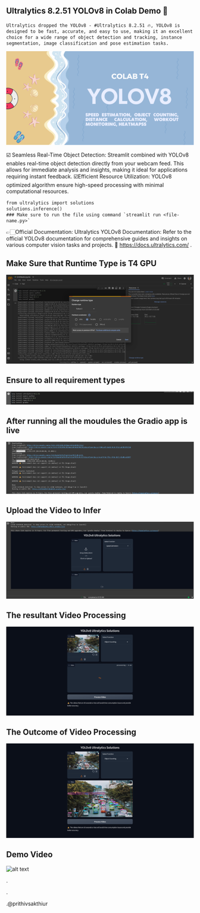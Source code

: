 ## Ultralytics 8.2.51 YOLOv8 in Colab Demo 🍺

    Ultralytics dropped the YOLOv8 - #Ultralytics 8.2.51 🔥, YOLOv8 is designed to be fast, accurate, and easy to use, making it an excellent choice for a wide range of object detection and tracking, instance segmentation, image classification and pose estimation tasks.

![alt text](assets/3.png)

☑️ Seamless Real-Time Object Detection: Streamlit combined with YOLOv8 enables real-time object detection directly from your webcam feed. This allows for immediate analysis and insights, making it ideal for applications requiring instant feedback.
☑️Efficient Resource Utilization: YOLOv8 optimized algorithm ensure high-speed processing with minimal computational resources.

    from ultralytics import solutions
    solutions.inference()
    ### Make sure to run the file using command `streamlit run <file-name.py>`

👉🏻Official Documentation:
Ultralytics YOLOv8 Documentation: Refer to the official YOLOv8 documentation for comprehensive guides and insights on various computer vision tasks and projects. 🔗 https://docs.ultralytics.com/ .

## Make Sure that Runtime Type is T4 GPU

![alt text](assets/t41.png)

## Ensure to all requirement types

![alt text](assets/t42.png)

## After running all the moudules the Gradio app is live

![alt text](assets/t43.png)

## Upload the Video to Infer

![alt text](assets/t444.png)

## The resultant Video Processing

![alt text](assets/t44.png)

## The Outcome of Video Processing

![alt text](assets/t4OUT.png)

## Demo Video 

![alt text](docs/YOLO.gif)

.

.

.@prithivsakthiur
